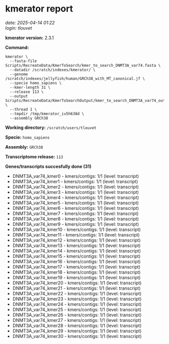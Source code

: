 # kmerator report
*date: 2025-04-14 01:22*  
*login: tlouvet*

**kmerator version:** 2.3.1

**Command:**

```
kmerator \
  --fasta-file Scripts/RecreateData/KmerToSearch/kmer_to_search_DNMT3A_var74.fasta \
  --datadir /scratch/indexes/kmerator/ \
  --genome /scratch/indexes/jellyfish/human/GRCh38_with_MT_canonical.jf \
  --specie homo_sapiens \
  --kmer-length 31 \
  --release 113 \
  --output Scripts/RecreateData/KmerToSearchOutput/kmer_to_search_DNMT3A_var74_output \
  --thread 1 \
  --tmpdir /tmp/kmerator_iv5h638d \
  --assembly GRCh38
```

**Working directory:** `/scratch/users/tlouvet`

**Specie:** `homo_sapiens`

**Assembly:** `GRCh38`

**Transcriptome release:** `113`

**Genes/transcripts succesfully done (31)**

- DNMT3A_var74_kmer0 - kmers/contigs: 1/1 (level: transcript)
- DNMT3A_var74_kmer1 - kmers/contigs: 1/1 (level: transcript)
- DNMT3A_var74_kmer2 - kmers/contigs: 1/1 (level: transcript)
- DNMT3A_var74_kmer3 - kmers/contigs: 1/1 (level: transcript)
- DNMT3A_var74_kmer4 - kmers/contigs: 1/1 (level: transcript)
- DNMT3A_var74_kmer5 - kmers/contigs: 1/1 (level: transcript)
- DNMT3A_var74_kmer6 - kmers/contigs: 1/1 (level: transcript)
- DNMT3A_var74_kmer7 - kmers/contigs: 1/1 (level: transcript)
- DNMT3A_var74_kmer8 - kmers/contigs: 1/1 (level: transcript)
- DNMT3A_var74_kmer9 - kmers/contigs: 1/1 (level: transcript)
- DNMT3A_var74_kmer10 - kmers/contigs: 1/1 (level: transcript)
- DNMT3A_var74_kmer11 - kmers/contigs: 1/1 (level: transcript)
- DNMT3A_var74_kmer12 - kmers/contigs: 1/1 (level: transcript)
- DNMT3A_var74_kmer13 - kmers/contigs: 1/1 (level: transcript)
- DNMT3A_var74_kmer14 - kmers/contigs: 1/1 (level: transcript)
- DNMT3A_var74_kmer15 - kmers/contigs: 1/1 (level: transcript)
- DNMT3A_var74_kmer16 - kmers/contigs: 1/1 (level: transcript)
- DNMT3A_var74_kmer17 - kmers/contigs: 1/1 (level: transcript)
- DNMT3A_var74_kmer18 - kmers/contigs: 1/1 (level: transcript)
- DNMT3A_var74_kmer19 - kmers/contigs: 1/1 (level: transcript)
- DNMT3A_var74_kmer20 - kmers/contigs: 1/1 (level: transcript)
- DNMT3A_var74_kmer21 - kmers/contigs: 1/1 (level: transcript)
- DNMT3A_var74_kmer22 - kmers/contigs: 1/1 (level: transcript)
- DNMT3A_var74_kmer23 - kmers/contigs: 1/1 (level: transcript)
- DNMT3A_var74_kmer24 - kmers/contigs: 1/1 (level: transcript)
- DNMT3A_var74_kmer25 - kmers/contigs: 1/1 (level: transcript)
- DNMT3A_var74_kmer26 - kmers/contigs: 1/1 (level: transcript)
- DNMT3A_var74_kmer27 - kmers/contigs: 1/1 (level: transcript)
- DNMT3A_var74_kmer28 - kmers/contigs: 1/1 (level: transcript)
- DNMT3A_var74_kmer29 - kmers/contigs: 1/1 (level: transcript)
- DNMT3A_var74_kmer30 - kmers/contigs: 1/1 (level: transcript)
